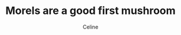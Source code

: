 ---
title: Morels are a good first mushroom
author: Celine
layout: multipage
order: celine
chapter: '007a'
links:
  - text: Next
    to: '/pieces/celine/008'
season: summer
post-count: 35
rank: Member
---